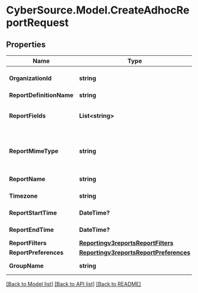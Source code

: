 # CyberSource.Model.CreateAdhocReportRequest
## Properties

Name | Type | Description | Notes
------------ | ------------- | ------------- | -------------
**OrganizationId** | **string** | Valid CyberSource Organization Id | [optional] 
**ReportDefinitionName** | **string** |  | [optional] 
**ReportFields** | **List&lt;string&gt;** | List of fields which needs to get included in a report | [optional] 
**ReportMimeType** | **string** | &#39;Format of the report&#39;                  Valid values: - application/xml - text/csv  | [optional] 
**ReportName** | **string** | Name of the report | [optional] 
**Timezone** | **string** | Timezone of the report | [optional] 
**ReportStartTime** | **DateTime?** | Start time of the report | [optional] 
**ReportEndTime** | **DateTime?** | End time of the report | [optional] 
**ReportFilters** | [**Reportingv3reportsReportFilters**](Reportingv3reportsReportFilters.md) |  | [optional] 
**ReportPreferences** | [**Reportingv3reportsReportPreferences**](Reportingv3reportsReportPreferences.md) |  | [optional] 
**GroupName** | **string** | Specifies the group name | [optional] 

[[Back to Model list]](../README.md#documentation-for-models) [[Back to API list]](../README.md#documentation-for-api-endpoints) [[Back to README]](../README.md)


